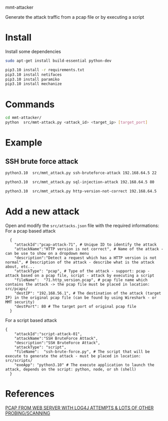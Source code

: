 mmt-attacker

Generate the attack traffic from a pcap file or by executing a script

# Install

Install some dependencies

```sh
sudo apt-get install build-essential python-dev
```

```sh
pip3.10 install -r requirements.txt
pip3.10 install netifaces
pip3.10 install paramiko
pip3.10 install mechanize
```

# Commands

```sh
cd mmt-attacker/
python  src/mmt-attack.py <attack_id> <target_ip> [target_port]
```

# Example

## SSH brute force attack
```sh
python3.10  src/mmt_attack.py ssh-bruteforce-attack 192.168.64.5 22
```

```sh
python3.10  src/mmt_attack.py sql-injection-attack 192.168.64.5 80
```

```sh
python3.10  src/mmt_attack.py http-version-not-correct 192.168.64.5
```

# Add a new attack

Open and modify the `src/attacks.json` file with the required informations:
For a pcap based attack
```jsonc
  {
    "attackId":"pcap-attack-71", # Unique ID to identify the attack
    "attackName":"HTTP version is not correct", # Name of the attack - can be use to show on a dropdown menu
    "description":"Detect a request which has a HTTP version is not normal", # Description of the attack - describe what is the attack about, etc...
    "attackType": "pcap", # Type of the attack - support: pcap - attack based on a pcap file, script - attack by executing a script
    "fileName":  "71.http_version.pcap", # pcap file name which contains the attack -> the pcap file must be placed in location: src/pcaps/
    "destIP": "192.168.56.1", # The destination of the attack (target IP) in the original pcap file (can be found by using Wireshark - or MMT security)
    "destPort": 80 # The target port of original pcap file
  }
```

For a script based attack
```jsonc
{
    "attackId":"script-attack-01",
    "attackName":"SSH BruteForce Attack",
    "description":"SSH BruteForce Attack",
    "attackType": "script",
    "fileName":  "ssh-brute-force.py", # The script that will be execute to generate the attack - must be placed in location: src/scripts/
    "exeApp": "python3.10" # The execute application to launch the attack, depends on the script: python, node, or sh (shell)
  }
```
# References

[PCAP FROM WEB SERVER WITH LOG4J ATTEMPTS & LOTS OF OTHER PROBING/SCANNING](https://www.malware-traffic-analysis.net/2021/12/14/index.html)